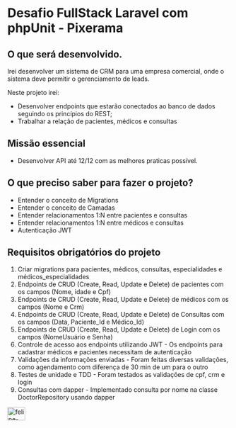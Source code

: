 # Desafio FullStack Laravel com phpUnit - Pixerama

## O que será desenvolvido.

Irei desenvolver um sistema de CRM para uma empresa comercial, onde o sistema deve permitir o gerenciamento de leads.

Neste projeto irei:

- Desenvolver endpoints que estarão conectados ao banco de dados seguindo os princípios do REST;
- Trabalhar a relação de pacientes, médicos e consultas

## Missão essencial

- Desenvolver API até 12/12 com as melhores praticas possível.

## O que preciso saber para fazer o projeto?

-  Entender o conceito de Migrations
-  Entender o conceito de Camadas
-  Entender relacionamentos 1:N entre pacientes e consultas
-  Entender relacionamentos 1:N entre médicos e consultas
-  Autenticação JWT

## Requisitos obrigatórios do projeto

 1. Criar migrations para pacientes, médicos, consultas, especialidades e médicos_especialidades
 2. Endpoints de CRUD (Create, Read, Update e Delete) de pacientes com os campos (Nome, idade e Cpf)
 3. Endpoints de CRUD (Create, Read, Update e Delete) de médicos com os campos (Nome e Crm)
 4. Endpoints de CRUD (Create, Read, Update e Delete) de Consultas com os campos (Data, Paciente_Id e Médico_Id)
 5. Endpoints de CRUD (Create, Read, Update e Delete) de Login com os campos (NomeUsuário e Senha)
 6. Controle de acesso aos endpoints utilizando JWT - Os endpoints para cadastrar médicos e pacientes necessitam de autenticação
 7. Validações da informações enviadas - Foram feitas diversas validações, como agendamento com diferença de 30 min de um para o outro
 8. Testes de unidade e TDD - Foram testados as validações de cpf, crm e login
 9. Consultas com dapper - Implementado consulta por nome na classe DoctorRepository usando dapper

<img align="center" alt="felipe-CSS" height="30" width="40" img src="https://cdn.jsdelivr.net/gh/devicons/devicon/icons/php/php-original.svg" >  
